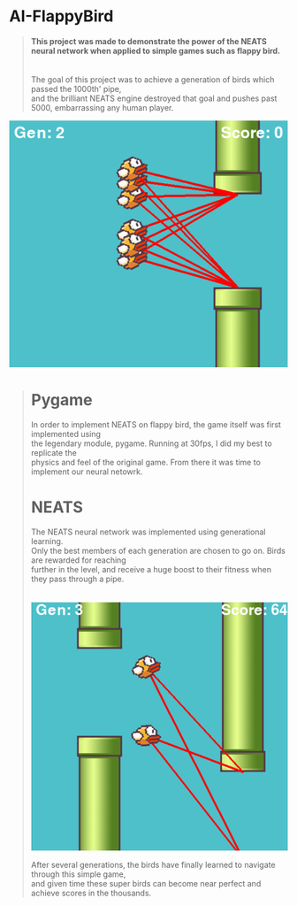 # AI-FlappyBird

> <h4>This project was made to demonstrate the power of the NEATS neural network when applied to
> simple games such as flappy bird.</h4>
> </br>
> The goal of this project was to achieve a generation of birds which passed the 1000th' pipe,</br>
> and the brilliant NEATS engine destroyed that goal and pushes past 5000, embarrassing any human player.
> </br>
![Ai Flappy Bird](flappybirdai.png?raw=true "Environment Variables")</br>
>
> # Pygame</br>
> In order to implement NEATS on flappy bird, the game itself was first implemented using</br>
> the legendary module, pygame. Running at 30fps, I did my best to replicate the</br>
> physics and feel of the original game. From there it was time to implement our neural netowrk.
>
> # NEATS</br>
> The NEATS neural network was implemented using generational learning.</br>
> Only the best members of each generation are chosen to go on. Birds are rewarded for reaching</br>
> further in the level, and receive a huge boost to their fitness when they pass through a pipe.</br>
> </br>
> </br>
> ![Ai Flappy Bird](flappybirdai2.png?raw=true "Environment Variables")</br>
>
> After several generations, the birds have finally learned to navigate through this simple game,</br>
> and given time these super birds can become near perfect and achieve scores in the thousands.
